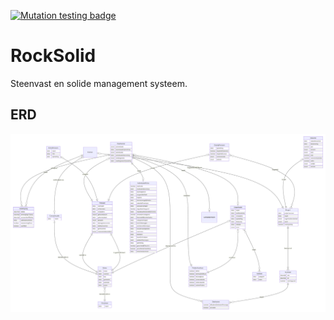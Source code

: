 [![Mutation testing badge](https://img.shields.io/endpoint?style=flat&url=https%3A%2F%2Fbadge-api.stryker-mutator.io%2Fgithub.com%2Fnicojs%2Frock-solid%2Fmain)](https://dashboard.stryker-mutator.io/reports/github.com/nicojs/rock-solid/main)

# RockSolid


Steenvast en solide management systeem.

## ERD

![erd](docs/erd.svg)



